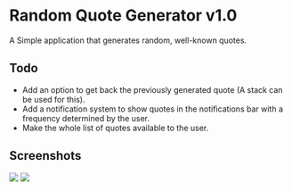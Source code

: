# Random Quote Generator v1.0
A Simple application that generates random, well-known quotes.

## Todo
- Add an option to get back the previously generated quote (A stack can be used for this).
- Add a notification system to show quotes in the notifications bar with a frequency determined by the user.
- Make the whole list of quotes available to the user.

## Screenshots
![](https://i.imgur.com/7nOg6Zq.png)
![](https://i.imgur.com/SZJtir1.png)
